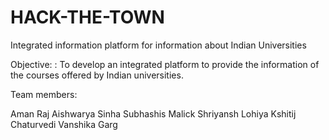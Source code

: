 # HACK-THE-TOWN
Integrated information platform for information about Indian Universities

Objective: : To develop an integrated platform to provide the information of the courses offered by Indian universities.

Team members:

Aman Raj
Aishwarya Sinha
Subhashis Malick
Shriyansh Lohiya
Kshitij Chaturvedi
Vanshika Garg
